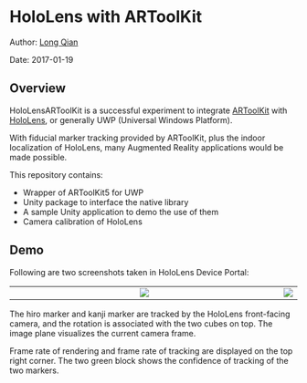 HoloLens with ARToolKit
===
Author: [Long Qian](https://longqian.me/aboutme)

Date: 2017-01-19

## Overview
HoloLensARToolKit is a successful experiment to integrate [ARToolKit](http://artoolkit.org/) with [HoloLens](https://www.microsoft.com/microsoft-hololens/en-us), or generally UWP (Universal Windows Platform).

With fiducial marker tracking provided by ARToolKit, plus the indoor localization of HoloLens, many Augmented Reality applications would be made possible.

This repository contains:
- Wrapper of ARToolKit5 for UWP
- Unity package to interface the native library
- A sample Unity application to demo the use of them
- Camera calibration of HoloLens

## Demo
Following are two screenshots taken in HoloLens Device Portal:
<table>
<tr>
	<td align="center" width="100%"><img src="https://cloud.githubusercontent.com/assets/8185982/22130509/6e2915e4-de7a-11e6-8205-7521bd5ee1bf.jpg" /></td>
	<td  align="center" width="100%"><img src="https://cloud.githubusercontent.com/assets/8185982/22130508/6e283ffc-de7a-11e6-98de-c13662b76842.jpg" /></td>
</tr>
</table>
The hiro marker and kanji marker are tracked by the HoloLens front-facing camera, and the rotation is associated with the two cubes on top. The image plane visualizes the current camera frame.

Frame rate of rendering and frame rate of tracking are displayed on the top right corner. The two green block shows the confidence of tracking of the two markers.




